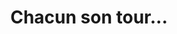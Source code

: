 ---
index: 720
type_of_section: "fullimage"
title: "Chacun son tour..."
sub-title: "En quatre groupe successifs, les élèves ont revêtu des combinaisons d'apiculteurs pour pénétrer sans rique dans le rucher"
text:
   position: 9
   background: "dark"
image:
  file: "assets/images/eleves-rucher-fp-a.jpg"
  description: "Chacun son tour..."
  author: Pierre KESSLER
  author_link: 
---